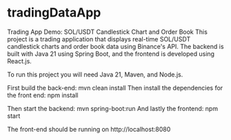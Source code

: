 # tradingDataApp
Trading App Demo: SOL/USDT Candlestick Chart and Order Book
This project is a trading application that displays real-time SOL/USDT candlestick charts and order book data using Binance's API. The backend is built with Java 21 using Spring Boot, and the frontend is developed using React.js.

To run this project you will need Java 21, Maven, and Node.js.

First build the back-end: mvn clean install
Then install the dependencies for the front end: npm install

Then start the backend: mvn spring-boot:run
And lastly the frontend: npm start

The front-end should be running on http://localhost:8080

